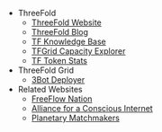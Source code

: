 - ThreeFold
  - [ThreeFold Website](https://threefold.io)
  - [ThreeFold Blog](https://threefold.io/blog)
  - [TF Knowledge Base](https://threefold.io/info/threefold)
  - [TFGrid Capacity Explorer](https://explorer.threefold.io/)
  - [TF Token Stats](https://tokenstats.threefoldtoken.com/)
- ThreeFold Grid
    - [3Bot Deployer](3bot_deployer)
- Related Websites
  - [FreeFlow Nation](http://www.freeflownation.org/)
  - [Alliance for a Conscious Internet](https://threefold.io/aci)
  - [Planetary Matchmakers](https://www.freeflowmatchmakers.com/)